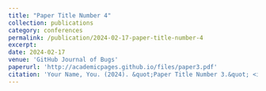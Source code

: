 ```yaml
---
title: "Paper Title Number 4"
collection: publications
category: conferences
permalink: /publication/2024-02-17-paper-title-number-4
excerpt:
date: 2024-02-17
venue: 'GitHub Journal of Bugs'
paperurl: 'http://academicpages.github.io/files/paper3.pdf'
citation: 'Your Name, You. (2024). &quot;Paper Title Number 3.&quot; <i>GitHub Journal of Bugs</i>. 1(3).'
---
```


